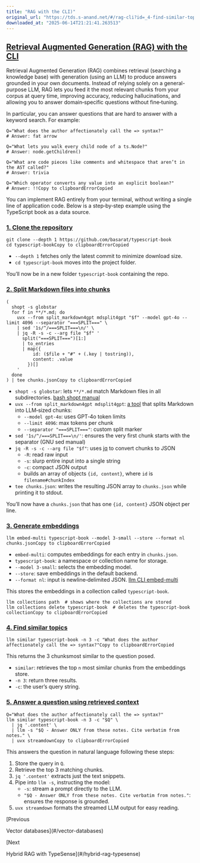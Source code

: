 ```yaml
---
title: "RAG with the CLI)"
original_url: "https://tds.s-anand.net/#/rag-cli?id=_4-find-similar-topics"
downloaded_at: "2025-06-14T21:21:41.263513"
---
```


[Retrieval Augmented Generation (RAG) with the CLI](#/rag-cli?id=retrieval-augmented-generation-rag-with-the-cli)
-----------------------------------------------------------------------------------------------------------------

Retrieval Augmented Generation (RAG) combines retrieval (searching a knowledge base) with generation (using an LLM) to produce answers grounded in your own documents. Instead of relying solely on a general-purpose LLM, RAG lets you feed it the most relevant chunks from your corpus at query time, improving accuracy, reducing hallucinations, and allowing you to answer domain‑specific questions without fine‑tuning.

In particular, you can answer questions that are hard to answer with a keyword search. For example:

```
Q="What does the author affectionately call the => syntax?"
# Answer: fat arrow

Q="What lets you walk every child node of a ts.Node?"
# Answer: node.getChildren()

Q="What are code pieces like comments and whitespace that aren’t in the AST called?"
# Answer: trivia

Q="Which operator converts any value into an explicit boolean?"
# Answer: !!Copy to clipboardErrorCopied
```

You can implement RAG entirely from your terminal, without writing a single line of application code. Below is a step‑by‑step example using the TypeScript book as a data source.

### [1. Clone the repository](#/rag-cli?id=_1-clone-the-repository)

```
git clone --depth 1 https://github.com/basarat/typescript-book
cd typescript-bookCopy to clipboardErrorCopied
```

* `--depth 1` fetches only the latest commit to minimize download size.
* `cd typescript-book` moves into the project folder.

You’ll now be in a new folder `typescript-book` containing the repo.

### [2. Split Markdown files into chunks](#/rag-cli?id=_2-split-markdown-files-into-chunks)

```
(
  shopt -s globstar
  for f in **/*.md; do
    uvx --from split_markdown4gpt mdsplit4gpt "$f" --model gpt-4o --limit 4096 --separator "===SPLIT===" \
    | sed '1s/^/===SPLIT===\n/' \
    | jq -R -s -c --arg file "$f" '
      split("===SPLIT===")[1:]
      | to_entries
      | map({
          id: ($file + "#" + (.key | tostring)),
          content: .value
        })[]
    '
  done
) | tee chunks.jsonCopy to clipboardErrorCopied
```

* `shopt -s globstar`: lets `**/*.md` match Markdown files in all subdirectories. [bash shopt manual](https://www.gnu.org/software/bash/manual/html_node/The-Shopt-Builtin.html)
* `uvx --from split_markdown4gpt mdsplit4gpt`: [a tool](https://github.com/twardoch/split-markdown4gpt) that splits Markdown into LLM‑sized chunks:
  + `--model gpt-4o`: uses GPT‑4o token limits
  + `--limit 4096`: max tokens per chunk
  + `--separator "===SPLIT==="`: custom split marker
* `sed '1s/^/===SPLIT===\n/'`: ensures the very first chunk starts with the separator (GNU sed manual)
* `jq -R -s -c --arg file "$f"`: uses [jq](https://stedolan.github.io/jq/manual/) to convert chunks to JSON
  + `-R`: read raw input
  + `-s`: slurp entire input into a single string
  + `-c`: compact JSON output
  + builds an array of objects `{id, content}`, where `id` is `filename#chunkIndex`
* `tee chunks.json`: writes the resulting JSON array to `chunks.json` while printing it to stdout.

You’ll now have a `chunks.json` that has one `{id, content}` JSON object per line.

### [3. Generate embeddings](#/rag-cli?id=_3-generate-embeddings)

```
llm embed-multi typescript-book --model 3-small --store --format nl chunks.jsonCopy to clipboardErrorCopied
```

* `embed-multi`: computes embeddings for each entry in `chunks.json`.
* `typescript-book`: a namespace or collection name for storage.
* `--model 3-small`: selects the embedding model.
* `--store`: save embeddings in the default backend.
* `--format nl`: input is newline‑delimited JSON. [llm CLI embed-multi](https://github.com/kerenter/llm#embed-multi)

This stores the embeddings in a collection called `typescript-book`.

```
llm collections path  # shows where the collections are stored
llm collections delete typescript-book  # deletes the typescript-book collectionCopy to clipboardErrorCopied
```

### [4. Find similar topics](#/rag-cli?id=_4-find-similar-topics)

```
llm similar typescript-book -n 3 -c "What does the author affectionately call the => syntax?"Copy to clipboardErrorCopied
```

This returns the 3 chunksmost similar to the question posed.

* `similar`: retrieves the top `n` most similar chunks from the embeddings store.
* `-n 3`: return three results.
* `-c`: the user’s query string.

### [5. Answer a question using retrieved context](#/rag-cli?id=_5-answer-a-question-using-retrieved-context)

```
Q="What does the author affectionately call the => syntax?"
llm similar typescript-book -n 3 -c "$Q" \
  | jq '.content' \
  | llm -s "$Q - Answer ONLY from these notes. Cite verbatim from notes." \
  | uvx streamdownCopy to clipboardErrorCopied
```

This answers the question in natural language following these steps:

1. Store the query in `Q`.
2. Retrieve the top 3 matching chunks.
3. `jq '.content'` extracts just the text snippets.
4. Pipe into `llm -s`, instructing the model:
   * `-s`: stream a prompt directly to the LLM.
   * `"$Q - Answer ONLY from these notes. Cite verbatim from notes."`: ensures the response is grounded.
5. `uvx streamdown` formats the streamed LLM output for easy reading.

[Previous

Vector databases](#/vector-databases)

[Next

Hybrid RAG with TypeSense](#/hybrid-rag-typesense)